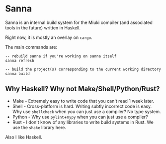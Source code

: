 # Sanna

Sanna is an internal build system for the Miuki compiler (and associated tools
in the future) written in Haskell.

Right now, it is mostly an overlay on `cargo`.

The main commands are:
```
-- rebuild sanna if you're working on sanna itself
sanna refresh

-- build the project(s) corresponding to the current working directory
sanna build
```

## Why Haskell? Why not Make/Shell/Python/Rust?

* Make - Extremely easy to write code that you can't read 1 week later.
* Shell - Cross-platform is hard. Writing subtly incorrect code is easy. Why use
  `shellcheck` when you can just use a compiler? No type system.
* Python - Why use `pylint`+`mypy` when you can just use a compiler?
* Rust - I don't know of any libraries to write build systems in Rust. We use
  the `shake` library here.

Also I like Haskell.
